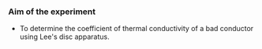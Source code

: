 ### Aim of the experiment
- To determine the coefficient of thermal conductivity of a bad conductor using Lee's disc apparatus.
